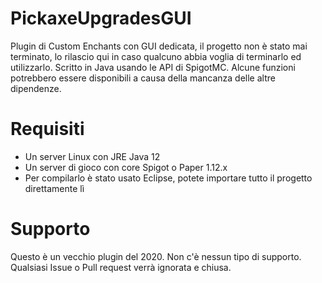 # PickaxeUpgradesGUI
Plugin di Custom Enchants con GUI dedicata, il progetto non è stato mai terminato, lo rilascio qui in caso qualcuno abbia voglia di terminarlo ed utilizzarlo.
Scritto in Java usando le API di SpigotMC. Alcune funzioni potrebbero essere disponibili a causa della mancanza delle altre dipendenze.

# Requisiti
- Un server Linux con JRE Java 12
- Un server di gioco con core Spigot o Paper 1.12.x
- Per compilarlo è stato usato Eclipse, potete importare tutto il progetto direttamente lì

# Supporto
Questo è un vecchio plugin del 2020. Non c'è nessun tipo di supporto. Qualsiasi Issue o Pull request verrà ignorata e chiusa.
